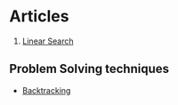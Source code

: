 # Articles

1. [Linear Search](https://www.geeksforgeeks.org/linear-search/)

## Problem Solving techniques
- [Backtracking](https://www.geeksforgeeks.org/backtracking-introduction/)